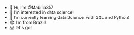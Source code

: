 - 👋 Hi, I’m @Mabilia357
- 👀 I’m interested in data science!
- 🌱 I’m currently learning data Science, with SQL and Python!
- 😎 I'm from Brazil!
- 💻 let´s go!
